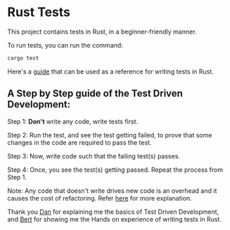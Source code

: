 # Rust Tests

This project contains tests in Rust, in a beginner-friendly manner.

To run tests, you can run the command:

```zsh
cargo test
```

Here's a [guide](https://github.com/utkarshg6/helpful/blob/master/Rust.md#rust-tests) that can be used as a reference for writing tests in Rust.

## A Step by Step guide of the Test Driven Development:

Step 1: **Don't** write any code, write tests first.

Step 2: Run the test, and see the test getting failed, to prove that some changes in the code are required to pass the test.

Step 3: Now, write code such that the failing test(s) passes.

Step 4: Once, you see the test(s) getting passed. Repeat the process from Step 1.

Note: Any code that doesn't write drives new code is an overhead and it causes the cost of refactoring. Refer [here](https://github.com/utkarshg6/rust-tests/commit/c8219592c26fc2fcc32b805e3670bd0666c2e235#diff-b1a35a68f14e696205874893c07fd24fdb88882b47c23cc0e0c80a30c7d53759R33) for more explanation.

Thank you [Dan](https://github.com/dnwiebe) for explaining me the basics of Test Driven Development, and [Bert](https://github.com/bertllll) for showing me the Hands on experience of writing tests in Rust.
